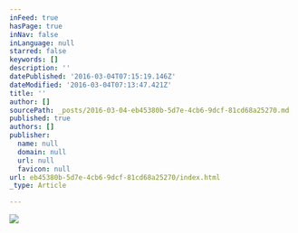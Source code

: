 ```yaml
---
inFeed: true
hasPage: true
inNav: false
inLanguage: null
starred: false
keywords: []
description: ''
datePublished: '2016-03-04T07:15:19.146Z'
dateModified: '2016-03-04T07:13:47.421Z'
title: ''
author: []
sourcePath: _posts/2016-03-04-eb45380b-5d7e-4cb6-9dcf-81cd68a25270.md
published: true
authors: []
publisher:
  name: null
  domain: null
  url: null
  favicon: null
url: eb45380b-5d7e-4cb6-9dcf-81cd68a25270/index.html
_type: Article

---
```

![](https://the-grid-user-content.s3-us-west-2.amazonaws.com/79f82a3a-1a94-4746-9ed9-2871fc8d11fe.png)